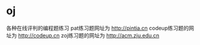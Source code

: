 # oj
各种在线评判的编程题练习
pat练习题网址为 http://pintia.cn
codeup练习题的网址为 http://codeup.cn
zoj练习题的网址为 http://acm.zju.edu.cn
